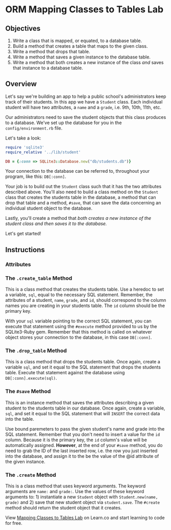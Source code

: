 # ORM Mapping Classes to Tables Lab

## Objectives

1. Write a class that is mapped, or equated, to a database table.
2. Build a method that creates a table that maps to the given class.
3. Write a method that drops that table.
4. Write a method that saves a given instance to the database table.
5. Write a method that both creates a new instance of the class *and* saves that instance to a database table.

## Overview

Let's say we're building an app to help a public school's administrators keep track of their students. In this app we have a `Student` class. Each individual student will have two attributes, a `name` and a `grade`, i.e. 9th, 10th, 11th, etc.

Our administrators need to save the student objects that this class produces to a database. We've set up the database for you in the `config/environment.rb` file.

Let's take a look:

```ruby
require 'sqlite3'
require_relative '../lib/student'

DB = {:conn => SQLite3::Database.new("db/students.db")}
```
Your connection to the database can be referred to, throughout your program, like this: `DB[:conn]`.

Your job is to build out the `Student` class such that it has the two attributes described above. You'll also need to build a class method on the `Student` class that creates the students table in the database, a method that can drop that table and a method, `#save`, that can save the data concerning an individual student object to the database.

Lastly, you'll create a method that *both creates a new instance of the student class and then saves it to the database.*

Let's get started!

## Instructions

### Attributes

<!-- Your `Student` instances should initialize with a name, grade and an optional id. The default value of the `id` argument should be set to `nil`. This is because when we create new `Student` instances, we will not assign them an `id`. That is the responsibility of the database and we will learn more about that later.  -->

<!-- `Student` attributes should have an `attr_accessor` for `name` and `grade` but only an `attr_reader` for `id`. The only place `id` can be set equal to something is inside the initialize method, via: `@id = some_id` -->


### The `.create_table` Method

This is a class method that creates the students table. Use a heredoc to set a variable, `sql`, equal to the necessary SQL statement. Remember, the attributes of a student, `name`, `grade`, and `id`, should correspond to the column names you are creating in your students table. The `id` column should be the primary key.

With your `sql` variable pointing to the correct SQL statement, you can execute that statement using the `#execute` method provided to us by the SQLite3-Ruby gem. Remember that this method is called on whatever object stores your connection to the database, in this case `DB[:conn]`.

### The `.drop_table` Method

This is a class method that drops the students table. Once again, create a variable `sql`, and set it equal to the SQL statement that drops the students table. Execute that statement against the database using `DB[:conn].execute(sql)`.

### The `#save` Method

This is an instance method that saves the attributes describing a given student to the students table in our database. Once again, create a variable, `sql`, and set it equal to the SQL statement that will `INSERT` the correct data into the table.

Use bound paremeters to pass the given student's name and grade into the SQL statement. Remember that you don't need to insert a value for the `id` column. Because it is the primary key, the `id` column's value will be automatically assigned. **However**, at the end of your `#save` method, you do need to grab the ID of the last inserted row, i.e. the row you just inserted into the database, and assign it to the be the value of the @id attribute of the given instance.

### The `.create` Method

This is a class method that uses keyword arguments. The keyword arguments are `name:` and `grade:`. Use the values of these keyword arguments to: 1) instantiate a new `Student` object with `Student.new(name, grade)` and 2) save that new student object via `student.save`. The `#create` method should return the student object that it creates.

<p data-visibility='hidden'>View <a href='https://learn.co/lessons/orm-mapping-to-table-lab'>Mapping Classes to Tables Lab</a> on Learn.co and start learning to code for free.</p>
